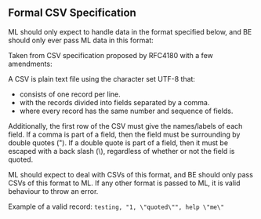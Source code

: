 ## Formal CSV Specification

ML should only expect to handle data in the format specified below, and BE
should only ever pass ML data in this format:

Taken from CSV specification proposed by RFC4180 with a few amendments:

A CSV is plain text file using the character set UTF-8 that:
- consists of one record per line.
- with the records divided into fields separated by a comma.
- where every record has the same number and sequence of fields.

Additionally, the first row of the CSV must give the names/labels of each field. 
If a comma is part of a field, then the field must be surrounding by double quotes (").
If a double quote is part of a field, then it must be escaped with a back slash (\\), 
regardless of whether or not the field is quoted.

ML should expect to deal with CSVs of this format, and BE should only pass CSVs of this 
format to ML. If any other format is passed to ML, it is valid behaviour to throw an error.

Example of a valid record:
```testing, "1, \"quoted\"", help \"me\"```

